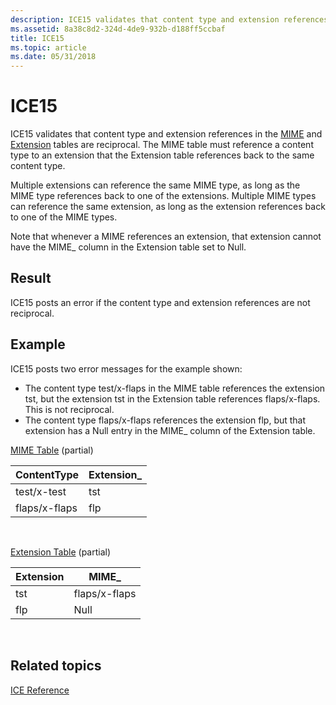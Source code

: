 ```yaml
---
description: ICE15 validates that content type and extension references in the MIME and Extension tables are reciprocal. The MIME table must reference a content type to an extension that the Extension table references back to the same content type.
ms.assetid: 8a38c8d2-324d-4de9-932b-d188ff5ccbaf
title: ICE15
ms.topic: article
ms.date: 05/31/2018
---
```


# ICE15

ICE15 validates that content type and extension references in the [MIME](mime-table.md) and [Extension](extension-table.md) tables are reciprocal. The MIME table must reference a content type to an extension that the Extension table references back to the same content type.

Multiple extensions can reference the same MIME type, as long as the MIME type references back to one of the extensions. Multiple MIME types can reference the same extension, as long as the extension references back to one of the MIME types.

Note that whenever a MIME references an extension, that extension cannot have the MIME\_ column in the Extension table set to Null.

## Result

ICE15 posts an error if the content type and extension references are not reciprocal.

## Example

ICE15 posts two error messages for the example shown:

-   The content type test/x-flaps in the MIME table references the extension tst, but the extension tst in the Extension table references flaps/x-flaps. This is not reciprocal.
-   The content type flaps/x-flaps references the extension flp, but that extension has a Null entry in the MIME\_ column of the Extension table.

[MIME Table](mime-table.md) (partial)



| ContentType   | Extension\_ |
|---------------|-------------|
| test/x-test   | tst         |
| flaps/x-flaps | flp         |



 

[Extension Table](extension-table.md) (partial)



| Extension | MIME\_        |
|-----------|---------------|
| tst       | flaps/x-flaps |
| flp       | Null          |



 

## Related topics

<dl> <dt>

[ICE Reference](ice-reference.md)
</dt> </dl>

 

 



